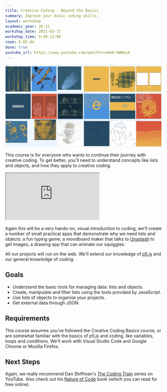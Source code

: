 ```yaml
---
title: Creative Coding - Beyond the Basics
summary: Improve your basic coding skills.
layout: workshop
academic_year: 20-21
workshop_date: 2021-03-17
workshop_time: 9:30-13:00
room: K.02.04
done: true
youtube_url: https://www.youtube.com/watch?v=n6eH-kWBky4
---
```


![Creative Coding Examples](/media/img/creative-coding-advanced.jpg)

This course is for everyone who wants to continue their journey with creative coding. To get better, you'll need to understand concepts like lists and objects, and how they apply to creative coding.

<div class="embed-responsive embed-responsive-16by9">
  <iframe class="embed-responsive-item" src="https://www.youtube.com/embed/n6eH-kWBky4"></iframe>
</div>

Again this will be a very hands-on, visual introduction to coding; we'll create a number of small practical apps that demonstrate why we need lists and objects: a fun typing game; a moodboard maker that talks to [Unsplash](https://unsplash.org/) to get images; a drawing app that can animate our squiggles.

All our projects will run on the web. We'll extend our knowledge of [p5.js](https://p5js.org) and our general knowledge of coding.

## Goals

- Understand the basic tools for managing data: lists and objects.
- Create, manipulate and filter lists using the tools provided by JavaScript.
- Use lists of objects to organise your projects.
- Get external data through JSON.

## Requirements

This course assumes you've followed the Creative Coding Basics course, or are somewhat familiar with the basics of p5.js and coding, like variables, loops and conditions. We'll work with Visual Studio Code and Google Chrome or Mozilla Firefox.

## Next Steps

Again, we really recommend Dan Shiffman's [The Coding Train](https://www.youtube.com/thecodingtrain) series on YouTube. Also check out his [Nature of Code](https://natureofcode.com/) book (which you can read for free online).
